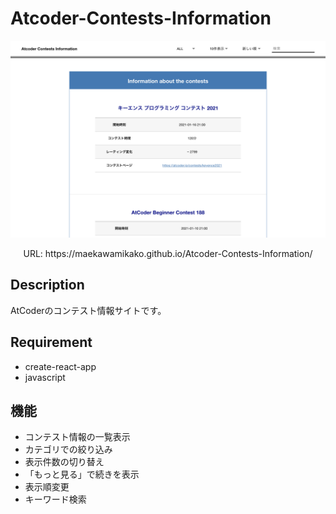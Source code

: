 # Atcoder-Contests-Information

<p align='center'>
    <img src='../images/Atcoder-Contests-Information.png' />
</p>
<p align='center'>URL:  https://maekawamikako.github.io/Atcoder-Contests-Information/ </p>

## Description
AtCoderのコンテスト情報サイトです。

## Requirement
- create-react-app
- javascript

## 機能
- コンテスト情報の一覧表示
- カテゴリでの絞り込み
- 表示件数の切り替え
- 「もっと見る」で続きを表示
- 表示順変更
- キーワード検索